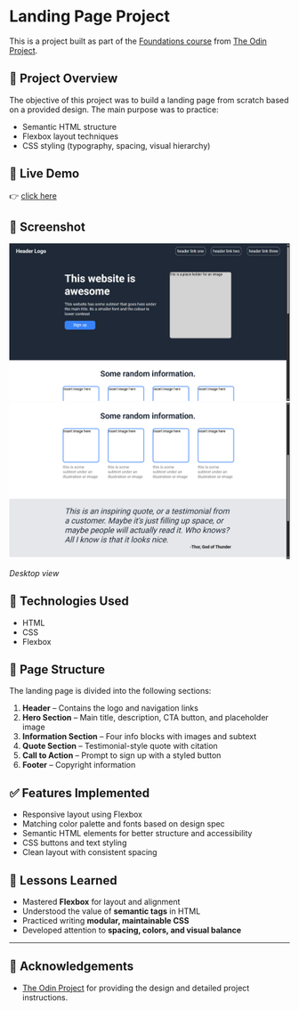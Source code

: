 # Landing Page Project

This is a project built as part of the [Foundations course](https://www.theodinproject.com/lessons/foundations-landing-page) from [The Odin Project](https://www.theodinproject.com/).

## 📄 Project Overview

The objective of this project was to build a landing page from scratch based on a provided design. The main purpose was to practice:

- Semantic HTML structure
- Flexbox layout techniques
- CSS styling (typography, spacing, visual hierarchy)

## 🔗 Live Demo

👉 [click here](https://piyushb-27.github.io/landing-page/)

## 📸 Screenshot

![Landing Page - Desktop-1](./images/landing-page-desktop-1.png)
![Landing Page - Desktop-2](./images/landing-page-desktop-2.png)

*Desktop view*



## 🧰 Technologies Used

- HTML
- CSS  
- Flexbox  

## 🧱 Page Structure

The landing page is divided into the following sections:

1. **Header** – Contains the logo and navigation links
2. **Hero Section** – Main title, description, CTA button, and placeholder image
3. **Information Section** – Four info blocks with images and subtext
4. **Quote Section** – Testimonial-style quote with citation
5. **Call to Action** – Prompt to sign up with a styled button
6. **Footer** – Copyright information

## ✅ Features Implemented

- Responsive layout using Flexbox  
- Matching color palette and fonts based on design spec  
- Semantic HTML elements for better structure and accessibility  
- CSS buttons and text styling  
- Clean layout with consistent spacing  
## 📝 Lessons Learned

- Mastered **Flexbox** for layout and alignment  
- Understood the value of **semantic tags** in HTML  
- Practiced writing **modular, maintainable CSS**  
- Developed attention to **spacing, colors, and visual balance**  

---

## 🙏 Acknowledgements

- [The Odin Project](https://www.theodinproject.com/) for providing the design and detailed project instructions.
